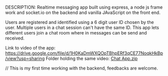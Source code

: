 DESCRIPTION:
Realtime messaging app built using express, a node js frame work and socket.io on the backend and vanilla JAvaScript on the front end.

Users are registered and identified using a 6 digit user ID chosen by the user. Multiple users in a chat session can't have the same ID.
This app lets different users join a chat room where in messages can be send and received.

Link to video of the app: https://drive.google.com/file/d/1H0KaDmWXQOpTBhpERf3qCE77NoqkHkBp/view?usp=sharing
Folder holding the same video: [Chat App.zip](https://github.com/AyshaHakeem/messaging-app/files/9964087/Chat.App.zip)

// This is my first time working with the backend, feedbacks are welcome.



